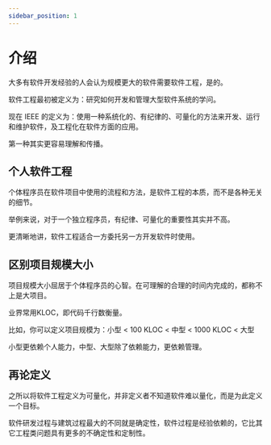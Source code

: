 ```yaml
---
sidebar_position: 1
---
```


# 介绍

大多有软件开发经验的人会认为规模更大的软件需要软件工程，是的。

软件工程最初被定义为：研究如何开发和管理大型软件系统的学问。

现在 IEEE 的定义为：使用一种系统化的、有纪律的、可量化的方法来开发、运行和维护软件，及工程化在软件方面的应用。

第一种其实更容易理解和传播。

## 个人软件工程

个体程序员在软件项目中使用的流程和方法，是软件工程的本质，而不是各种无关的细节。

举例来说，对于一个独立程序员，有纪律、可量化的重要性其实并不高。

更清晰地讲，软件工程适合一方委托另一方开发软件时使用。

## 区别项目规模大小

项目规模大小屈居于个体程序员的心智。在可理解的合理的时间内完成的，都称不上是大项目。

业界常用KLOC，即代码千行数衡量。

比如，你可以定义项目规模为：小型 < 100 KLOC < 中型 < 1000 KLOC < 大型

小型更依赖个人能力，中型、大型除了依赖能力，更依赖管理。

## 再论定义

之所以将软件工程定义为可量化，并非定义者不知道软件难以量化，而是为此定义一个目标。

软件研发过程与建筑过程最大的不同就是确定性，软件过程是经验依赖的，它比其它工程类问题具有更多的不确定性和定制性。


